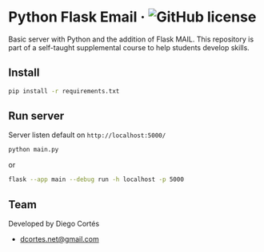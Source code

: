 # Python Flask Email &middot; ![GitHub license](https://img.shields.io/badge/license-MIT-blue.svg)

Basic server with Python and the addition of Flask MAIL. This repository is part of a self-taught supplemental course to help students develop skills.

## Install

```bash
pip install -r requirements.txt
```

## Run server

Server listen default on `http://localhost:5000/`

```bash
python main.py
```

or

```bash
flask --app main --debug run -h localhost -p 5000
```

## Team

Developed by Diego Cortés

- <dcortes.net@gmail.com>
